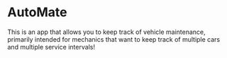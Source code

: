 # AutoMate
This is an app that allows you to keep track of vehicle maintenance, primarily intended for mechanics that want to keep track of multiple cars and multiple service intervals!
  
  
 
 
 
    
  
  
  
